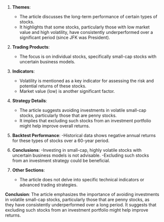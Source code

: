 1. **Themes**: 
   - The article discusses the long-term performance of certain types of stocks.
   - It highlights that some stocks, particularly those with low market value and high volatility, have consistently underperformed over a significant period (since JFK was President).

2. **Trading Products**:
   - The focus is on individual stocks, specifically small-cap stocks with uncertain business models.

3. **Indicators**:
   - Volatility is mentioned as a key indicator for assessing the risk and potential returns of these stocks.
   - Market value (low) is another significant factor.

4. **Strategy Details**:
   - The article suggests avoiding investments in volatile small-cap stocks, particularly those that are penny stocks.
   - It implies that excluding such stocks from an investment portfolio might help improve overall returns.

5. **Backtest Performance**:
   -Historical data shows negative annual returns for these types of stocks over a 60-year period.

6. **Conclusions**:
   -Investing in small-cap, highly volatile stocks with uncertain business models is not advisable.
   -Excluding such stocks from an investment strategy could be beneficial.

7. **Other Sections**:
   - The article does not delve into specific technical indicators or advanced trading strategies.

**Conclusion**: The article emphasizes the importance of avoiding investments in volatile small-cap stocks, particularly those that are penny stocks, as they have consistently underperformed over a long period. It suggests that excluding such stocks from an investment portfolio might help improve returns.
